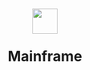 <h1 align="center">
  <a href="https://github.com/Satisfy4339/Mainframe"><img src="https://cdn.discordapp.com/attachments/1131146717140623380/1131503026478252052/mainframe.png" width="50" height="50"></a>
  <p style="text-align: center;">Mainframe</p>
</h1>